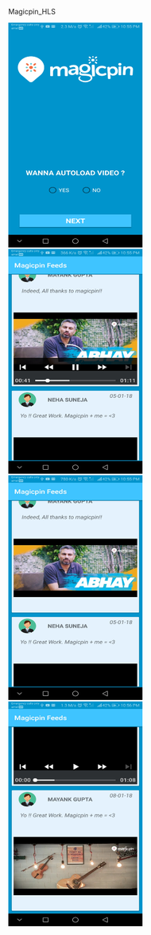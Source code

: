 Magicpin_HLS


<img src="https://github.com/shivamarora96/MagicPin_HLS/blob/master/Screenshot_20190225-225513.jpg" width="270" height="450" />

<img src="https://github.com/shivamarora96/MagicPin_HLS/blob/master/Screenshot_20190225-225549.jpg" width="270" height="450" />

<img src="https://github.com/shivamarora96/MagicPin_HLS/blob/master/Screenshot_20190225-225557.jpg" width="270" height="450" />

<img src="https://github.com/shivamarora96/MagicPin_HLS/blob/master/Screenshot_20190225-225613.jpg" width="270" height="450" />


